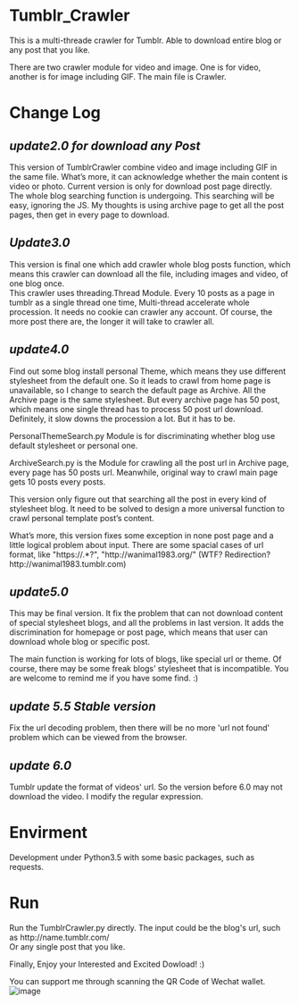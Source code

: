 # Tumblr_Crawler
This is a multi-threade crawler for Tumblr. Able to download entire blog or any post that you like.

There are two crawler module for video and image.
One is for video, another is for image including GIF.
The main file is Crawler.

# Change Log

## *update2.0 for download any Post*
This version of TumblrCrawler combine video and image including GIF in the same file. What’s more, it can acknowledge whether the main content is video or photo. Current version is only for download post page directly.   
The whole blog searching function is undergoing. This searching will be easy, ignoring the JS. My thoughts is using archive page to get all the post pages, then get in every page to download.

## *Update3.0*
This version is final one which add crawler whole blog posts function, which means this crawler can download all the file, including images and video, of one blog once.   
This crawler uses threading.Thread Module. Every 10 posts as a page in tumblr as a single thread one time, Multi-thread accelerate whole procession. It needs no cookie can crawler any account. Of course, the more post there are, the longer it will take to crawler all.

## *update4.0*
Find out some blog install personal Theme, which means they use different stylesheet from the default one. So it leads to crawl from home page is unavailable, so I change to search the default page as Archive. All the Archive page is the same stylesheet. But every archive page has 50 post, which means one single thread has to process 50 post url download. Definitely, it slow downs the procession a lot. But it has to be.

PersonalThemeSearch.py Module is for discriminating whether blog use default stylesheet or personal one.

ArchiveSearch.py is the Module for crawling all the post url in Archive page, every page has 50 posts url. Meanwhile, original way to crawl main page gets 10 posts every posts.

This version only figure out that searching all the post in every kind of stylesheet blog. It need to be solved to design a more universal function to crawl personal template post’s content.

What’s more, this version fixes some exception in none post page and a little logical problem about input. There are some spacial cases of url format, like "https:\//.\*?", "http:\//wanimal1983.org/" (WTF? Redirection? http:\//wanimal1983.tumblr.com)

## *update5.0*
This may be final version. It fix the problem that can not download content of special stylesheet blogs, and all the problems in last version. It adds the discrimination for homepage or post page, which means that user can download whole blog or specific post.  

The main function is working for  lots of blogs, like special url or theme. Of course, there may be some freak blogs’ stylesheet that is incompatible. You are welcome to remind me if you have some find. :)

## *update 5.5 Stable version*
Fix the url decoding problem, then there will be no more 'url not found' problem which can be viewed from the browser.

## *update 6.0*
Tumblr update the format of videos' url. So the version before 6.0 may not download the video. I modify the  regular expression.

# Envirment
Development under Python3.5 with some basic packages, such as requests.  
# Run
Run the TumblrCrawler.py directly.
The input could be the blog's url, such as http:\/\/name.tumblr.com/  
Or any single post that you like.

Finally, Enjoy your Interested and Excited Dowload! :)

You can support me through scanning the QR Code of Wechat wallet.
![image](https://pic1.zhimg.com/80/v2-3e40ae788c0b5e083334d7353b3679b6_hd.jpg)
